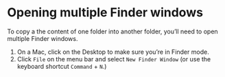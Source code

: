 # Opening multiple Finder windows

To copy a the content of one folder into another folder, you’ll need to open multiple Finder windows.

1. On a Mac, click on the Desktop to make sure you’re in Finder mode. 
2. Click `File` on the menu bar and select `New Finder Window` \(or use the keyboard shortcut `Command` + `N`.\)

